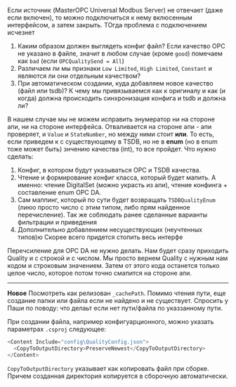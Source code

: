 Если источник (MasterOPC Universal Modbus Server) не отвечает (даже если включен), то можно подключиться к нему вклюсенным интерфейсом, а затем закрыть. ТОгда проблема с подключением исчезнет

1.  Каким образом должен выглядеть конфиг файл? Если качество OPC не указано в файле, значит в любом случае (кроме `good`) помечаем как `bad` (если `OPCQualitySend = All`)
2. Различаем ли мы признаки `Low Limited`, `High Limited`, `Constant` и являются ли они отдельным качеством?
3. При автоматическом создании, куда добавляем новое качество (файл или tsdb)? К чему мы привязываемся как к оригиналу и как (и когда) должна происходить синхронизация конфига и tsdb и должна ли?


В нашем случае мы не можем исправить энумератор ни на стороне апи, ни на стороне интерфейса. Отваливается на стороне апи - апи проверяет, и `Value` и `StateNumber`, но между ними стоит **или**. То есть, если приведем к с существующему в TSDB, но не в **enum** (но в enum тоже может быть) знчению качества (int), то все пройдет.
Что нужно сделать:
1. Конфиг, в котором будут указываться OPC и TSDB качества.
2. Чтение и формирование конфиг класса, который будет мапить. А именно: чтение DigitalSet (можно украсть из апи), чтение конфинга + составление enum OPC DA.
3. Сам маппинг, который по сути будет возвращать `TSDBQualityEnum` (лиюо просто число с этим типом, либо прям найденное перечисление). Так же соблюдать ранее сделанные варианты фильтрации и приведения
4. Дополнительно добавлением несуществующих (неучтенных типов)ю Скорее всего придется стопить весь интерфе

Перечсиление для OPC DA не нужно делать. Нам будет сразу приходить Quality и с строкой и с числом. Мы просто вернем Quality с нужным нам кодом и строковым значением. Затем от этого кода останется только целое число, которое потом точно смапится на стороне апи.
______________________________

**Новое**
Посмотреть как релизован `_cachePath`. Помимо чтения пути, еще создание папки или файла если не найдено и не существует.
Спросить у Паши по поводу: что делаьт если нет пути/файла по указзанному пути.

При создании файла, например конфигуарционного, можно указать параметрах `.csproj` следующее:
```C#
<Content Include="config\QualityConfig.json">  
  <CopyToOutputDirectory>PreserveNewest</CopyToOutputDirectory>  
</Content>
```
`CopyToOutputDirectory` указывает как копировать файл при сборке. Причем созданная директория копируется в сборочную автоматически.